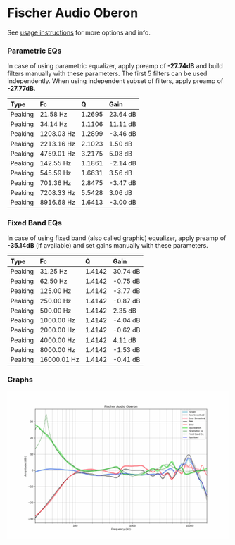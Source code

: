# Fischer Audio Oberon
See [usage instructions](https://github.com/jaakkopasanen/AutoEq#usage) for more options and info.

### Parametric EQs
In case of using parametric equalizer, apply preamp of **-27.74dB** and build filters manually
with these parameters. The first 5 filters can be used independently.
When using independent subset of filters, apply preamp of **-27.77dB**.

| Type    | Fc         |      Q | Gain     |
|:--------|:-----------|:-------|:---------|
| Peaking | 21.58 Hz   | 1.2695 | 23.64 dB |
| Peaking | 34.14 Hz   | 1.1106 | 11.11 dB |
| Peaking | 1208.03 Hz | 1.2899 | -3.46 dB |
| Peaking | 2213.16 Hz | 2.1023 | 1.50 dB  |
| Peaking | 4759.01 Hz | 3.2175 | 5.08 dB  |
| Peaking | 142.55 Hz  | 1.1861 | -2.14 dB |
| Peaking | 545.59 Hz  | 1.6631 | 3.56 dB  |
| Peaking | 701.36 Hz  | 2.8475 | -3.47 dB |
| Peaking | 7208.33 Hz | 5.5428 | 3.06 dB  |
| Peaking | 8916.68 Hz | 1.6413 | -3.00 dB |

### Fixed Band EQs
In case of using fixed band (also called graphic) equalizer, apply preamp of **-35.14dB**
(if available) and set gains manually with these parameters.

| Type    | Fc          |      Q | Gain     |
|:--------|:------------|:-------|:---------|
| Peaking | 31.25 Hz    | 1.4142 | 30.74 dB |
| Peaking | 62.50 Hz    | 1.4142 | -0.75 dB |
| Peaking | 125.00 Hz   | 1.4142 | -3.77 dB |
| Peaking | 250.00 Hz   | 1.4142 | -0.87 dB |
| Peaking | 500.00 Hz   | 1.4142 | 2.35 dB  |
| Peaking | 1000.00 Hz  | 1.4142 | -4.04 dB |
| Peaking | 2000.00 Hz  | 1.4142 | -0.62 dB |
| Peaking | 4000.00 Hz  | 1.4142 | 4.11 dB  |
| Peaking | 8000.00 Hz  | 1.4142 | -1.53 dB |
| Peaking | 16000.01 Hz | 1.4142 | -0.41 dB |

### Graphs
![](./Fischer%20Audio%20Oberon.png)